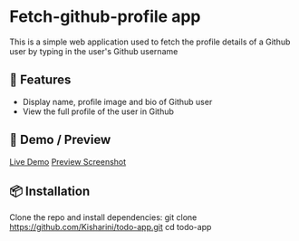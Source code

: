# Fetch-github-profile app
This is a simple web application used to fetch the profile details of a Github user by typing in the user's Github username

## 🚀 Features
- Display name, profile image and bio of Github user
- View the full profile of the user in Github 

## 📸 Demo / Preview
[Live Demo](https://kisharini.github.io/todo-app/)
[Preview Screenshot](image.png)

## 📦 Installation
Clone the repo and install dependencies:
git clone https://github.com/Kisharini/todo-app.git
cd todo-app
